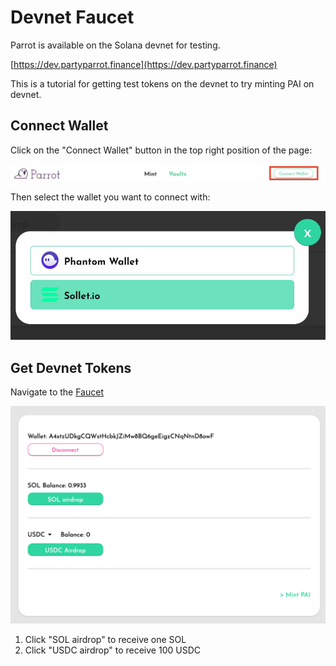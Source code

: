# Devnet Faucet

Parrot is available on the Solana devnet for testing.

[https://dev.partyparrot.finance](https://dev.partyparrot.finance)

This is a tutorial for getting test tokens on the devnet to try minting PAI on devnet.

## Connect Wallet

Click on the "Connect Wallet" button in the top right position of the page:

![](./tutorial/connect-navbar.png)

Then select the wallet you want to connect with:

![picture2.jpg](./tutorial/wallet-select-list.jpg)

## Get Devnet Tokens

Navigate to the [Faucet](https://dev.partyparrot.finance/faucet)

![picture1.jpg](./tutorial/faucet.png)

1. Click "SOL airdrop" to receive one SOL
2. Click "USDC airdrop" to receive 100 USDC
